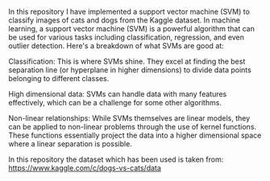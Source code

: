In this repository I have implemented a support vector machine (SVM) to classify images of cats and dogs from the Kaggle dataset. In machine learning, a support vector machine (SVM) is a powerful algorithm that can be used for various tasks including classification, regression, and even outlier detection. Here's a breakdown of what SVMs are good at:

Classification: This is where SVMs shine. They excel at finding the best separation line (or hyperplane in higher dimensions) to divide data points belonging to different classes.

High dimensional data: SVMs can handle data with many features effectively, which can be a challenge for some other algorithms.

Non-linear relationships: While SVMs themselves are linear models, they can be applied to non-linear problems through the use of kernel functions. These functions essentially project the data into a higher dimensional space where a linear separation is possible.

In this repository the dataset which has been used is taken from:
https://www.kaggle.com/c/dogs-vs-cats/data
